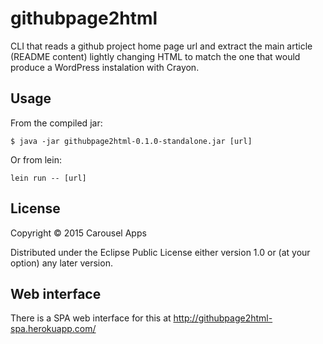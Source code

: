 # githubpage2html

CLI that reads a github project home page url and extract the main article (README content)
lightly changing HTML to match the one that would produce a WordPress instalation with Crayon.

## Usage

From the compiled jar:

    $ java -jar githubpage2html-0.1.0-standalone.jar [url]

Or from lein:

    lein run -- [url]

## License

Copyright © 2015 Carousel Apps

Distributed under the Eclipse Public License either version 1.0 or (at
your option) any later version.

## Web interface

There is a SPA web interface for this at http://githubpage2html-spa.herokuapp.com/
